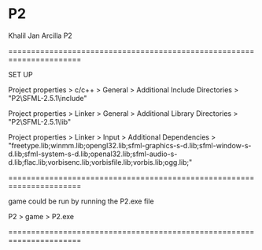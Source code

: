 # P2
Khalil Jan Arcilla
P2

======================================================================

SET UP

Project properties > c/c++ > General > Additional Include Directories > "P2\SFML-2.5.1\include"


Project properties > Linker > General > Additional Library Directories > "P2\SFML-2.5.1\lib"


Project properties > Linker > Input > Additional Dependencies > "freetype.lib;winmm.lib;opengl32.lib;sfml-graphics-s-d.lib;sfml-window-s-d.lib;sfml-system-s-d.lib;openal32.lib;sfml-audio-s-d.lib;flac.lib;vorbisenc.lib;vorbisfile.lib;vorbis.lib;ogg.lib;"



======================================================================

game could be run by running the P2.exe file


P2 > game > P2.exe

======================================================================
